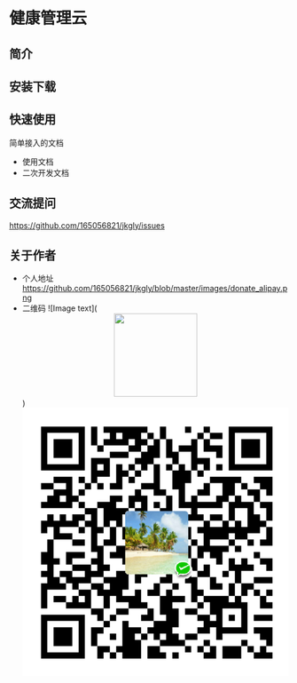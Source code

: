 # 健康管理云

## 简介



## 安装下载





## 快速使用
简单接入的文档

- 使用文档
- 二次开发文档


## 交流提问
https://github.com/165056821/jkgly/issues


## 关于作者
- 个人地址
https://github.com/165056821/jkgly/blob/master/images/donate_alipay.png
- 二维码
![Image text](<div align=center><img width="150" height="150" src="https://img-blog.csdn.net/20161028230559575"/></div>)
![Image text](https://github.com/165056821/jkgly/blob/master/images/donate_weixin.png)

